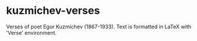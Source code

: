 # kuzmichev-verses
Verses of poet Egor Kuzmichev (1867-1933).
Text is formatted in LaTeX with 'Verse' environment.
